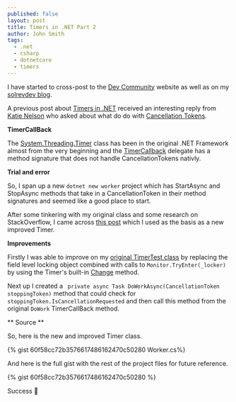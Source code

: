```yaml
---
published: false
layout: post
title: Timers in .NET Part 2
author: John Smith
tags:
  - .net
  - csharp
  - dotnetcore
  - timers
---
```

I have started to cross-post to the [Dev Community](https://dev.to/) website as well as on my [solrevdev blog](https://solrevdev.com).

A previous post about [Timers in .NET](https://dev.to/solrevdev/timers-in-net-omd) received an interesting reply from [Katie Nelson](https://dev.to/katnel20) who asked about what do do with [Cancellation Tokens](https://docs.microsoft.com/en-us/dotnet/api/system.threading.cancellationtoken?view=netcore-3.1). 

**TimerCallBack**

The [System.Threading.Timer](https://docs.microsoft.com/en-us/dotnet/api/system.threading.timer?view=netcore-3.1) class has been in the original .NET Framework almost from the very beginning and the [TimerCallback](https://docs.microsoft.com/en-us/dotnet/api/system.threading.timercallback?view=netcore-3.1) delegate has a method signature that does not handle CancellationTokens nativly.

**Trial and error**

So, I span up a new `dotnet new worker` project which has StartAsync and StopAsync methods that take in a CancellationToken in their method signatures and seemed like a good place to start.

After some tinkering with my original class and some research on StackOverflow, I came across [this post](https://stackoverflow.com/a/56666084/2041) which I used as the basis as a new improved Timer.

**Improvements** 

Firstly I was able to improve on my [original TimerTest class](https://gist.github.com/solrevdev/60f58cc72b3576617486162470c50280) by replacing the field level locking object combined with calls to `Monitor.TryEnter(_locker)` by using the Timer's built-in  [Change](https://docs.microsoft.com/en-us/dotnet/api/system.threading.timer.change?view=netcore-3.1) method. 

Next up I created a  ` private async Task DoWorkAsync(CancellationToken stoppingToken)` method that could check for `stoppingToken.IsCancellationRequested` and then call this method from the original `DoWork` TimerCallBack method. 

** Source ** 

So, here is the new and improved Timer class. 

{% gist 60f58cc72b3576617486162470c50280 Worker.cs%}

And here is the full gist with the rest of the project files for future reference.

{% gist 60f58cc72b3576617486162470c50280 %}

Success 🎉
